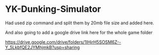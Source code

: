 # YK-Dunking-Simulator


Had used zip command and split them by 20mb file size and added here.

And also going to add a google drive link here for the whole game folder

https://drive.google.com/drive/folders/1lHjrH5SOSM6Z--Y_5LkbfQE2JYMhjmkB?usp=sharing
